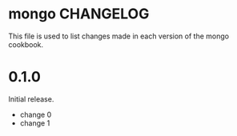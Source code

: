 # mongo CHANGELOG

This file is used to list changes made in each version of the mongo cookbook.

# 0.1.0

Initial release.

- change 0
- change 1

